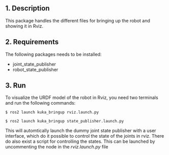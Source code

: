 ## 1. Description

This package handles the different files for bringing up the robot and showing it in Rviz. 

## 2. Requirements
The following packages needs to be installed:
- joint_state_publisher
- robot_state_publisher




## 3. Run

To visualize the URDF model of the robot in Rviz, you need two terminals and run the following commands:

```
$ ros2 launch kuka_bringup rviz.launch.py
```
```
$ ros2 launch kuka_bringup state_publisher.launch.py
```

This will automtically launch the dummy joint state publisher with a user interface, which do it possible to control the state of the joints in rviz. 
There do also exist a script for controlling the states. This can be launched by uncommenting the node in the *rviz.launch.py* file 
